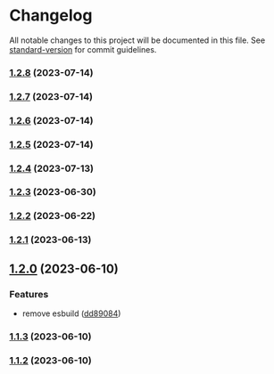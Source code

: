 # Changelog

All notable changes to this project will be documented in this file. See [standard-version](https://github.com/conventional-changelog/standard-version) for commit guidelines.

### [1.2.8](https://github.com/remotezygote/database/compare/v1.2.7...v1.2.8) (2023-07-14)

### [1.2.7](https://github.com/remotezygote/database/compare/v1.2.6...v1.2.7) (2023-07-14)

### [1.2.6](https://github.com/remotezygote/database/compare/v1.2.5...v1.2.6) (2023-07-14)

### [1.2.5](https://github.com/remotezygote/database/compare/v1.2.4...v1.2.5) (2023-07-14)

### [1.2.4](https://github.com/remotezygote/database/compare/v1.2.3...v1.2.4) (2023-07-13)

### [1.2.3](https://github.com/remotezygote/database/compare/v1.2.2...v1.2.3) (2023-06-30)

### [1.2.2](https://github.com/remotezygote/database/compare/v1.2.1...v1.2.2) (2023-06-22)

### [1.2.1](https://github.com/remotezygote/database/compare/v1.2.0...v1.2.1) (2023-06-13)

## [1.2.0](https://github.com/remotezygote/database/compare/v1.1.3...v1.2.0) (2023-06-10)


### Features

* remove esbuild ([dd89084](https://github.com/remotezygote/database/commit/dd8908485cc698a66cb4644eda05e56bd192de7b))

### [1.1.3](https://github.com/remotezygote/database/compare/v1.1.2...v1.1.3) (2023-06-10)

### [1.1.2](https://github.com/remotezygote/database/compare/v1.1.1...v1.1.2) (2023-06-10)
